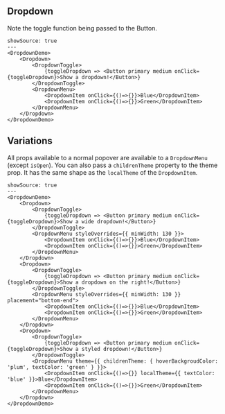 ## Dropdown

Note the toggle function being passed to the Button.

```react
showSource: true
---
<DropdownDemo>
	<Dropdown>
		<DropdownToggle>
			{toggleDropdown => <Button primary medium onClick={toggleDropdown}>Show a dropdown!</Button>}
		</DropdownToggle>
		<DropdownMenu>
			<DropdownItem onClick={()=>{}}>Blue</DropdownItem>
			<DropdownItem onClick={()=>{}}>Green</DropdownItem>
		</DropdownMenu>
	</Dropdown>
</DropdownDemo>
```

## Variations

All props available to a normal popover are available to a `DropdownMenu` (except `isOpen`). You can also pass a `childrenTheme` property to the theme prop. It has the same shape as the `localTheme` of the `DropdownItem`.

```react
showSource: true
---
<DropdownDemo>
	<Dropdown>
		<DropdownToggle>
			{toggleDropdown => <Button primary medium onClick={toggleDropdown}>Show a wide dropdown!</Button>}
		</DropdownToggle>
		<DropdownMenu styleOverrides={{ minWidth: 130 }}>
			<DropdownItem onClick={()=>{}}>Blue</DropdownItem>
			<DropdownItem onClick={()=>{}}>Green</DropdownItem>
		</DropdownMenu>
	</Dropdown>
	<Dropdown>
		<DropdownToggle>
			{toggleDropdown => <Button primary medium onClick={toggleDropdown}>Show a dropdown on the right!</Button>}
		</DropdownToggle>
		<DropdownMenu styleOverrides={{ minWidth: 130 }} placement="bottom-end">
			<DropdownItem onClick={()=>{}}>Blue</DropdownItem>
			<DropdownItem onClick={()=>{}}>Green</DropdownItem>
		</DropdownMenu>
	</Dropdown>
	<Dropdown>
		<DropdownToggle>
			{toggleDropdown => <Button primary medium onClick={toggleDropdown}>Show a styled dropdown!</Button>}
		</DropdownToggle>
		<DropdownMenu theme={{ childrenTheme: { hoverBackgroudColor: 'plum', textColor: 'green' } }}>
			<DropdownItem onClick={()=>{}} localTheme={{ textColor: 'blue' }}>Blue</DropdownItem>
			<DropdownItem onClick={()=>{}}>Green</DropdownItem>
		</DropdownMenu>
	</Dropdown>
</DropdownDemo>
```
